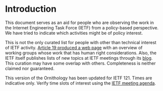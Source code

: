# Introduction

This document serves as an aid for people who are observing the work in the Internet Engineering Task Force (IETF) from a policy-based perspective. We have tried to indicate which activities might be of policy interest.

This is not the only curated list for people with other than technical interest of IETF activity. [Article 19 produced a web page](https://almanac.article19.org/orgs/3_ietf.html) with an overview of working groups whose work that has human right considerations.  Also, the IETF itself publishes lists of new topics at IETF meetings through its [blog](https://www.ietf.org/blog/). This curation may have some overlap with others. Completeness is neither claimed nor guaranteed.

This version of the Ornithology has been updated for IETF 121. Times are indicative only. Verify time slots of interest using the [IETF meeting agenda](https://datatracker.ietf.org/meeting/121/agenda).
